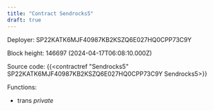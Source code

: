 ```yaml
---
title: "Contract Sendrocks5"
draft: true
---
```

Deployer: SP22KATK6MJF40987KB2KSZQ6E027HQ0CPP73C9Y


 



Block height: 146697 (2024-04-17T06:08:10.000Z)

Source code: {{<contractref "Sendrocks5" SP22KATK6MJF40987KB2KSZQ6E027HQ0CPP73C9Y Sendrocks5>}}

Functions:

* trans _private_
